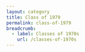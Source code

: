 ```yaml
---
layout: category
title: Class of 1979
permalink: class-of-1979
breadcrumb:
  - label: Classes of 1970s
    url: /classes-of-1970s
---
```

